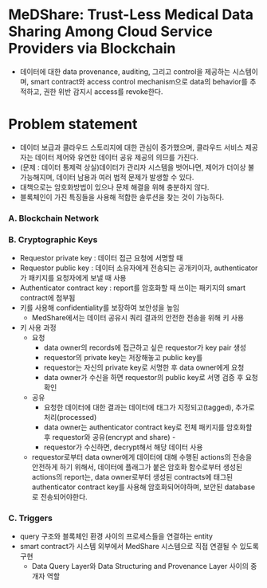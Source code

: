 # MeDShare: Trust-Less Medical Data Sharing Among Cloud Service Providers via Blockchain
- 데이터에 대한 data provenance, auditing, 그리고 control을 제공하는 시스템이며, smart contract와 access control mechanism으로 data의 behavior를 추적하고, 권한 위반 감지시 access를 revoke한다.
# Problem statement
- 데이터 보급과 클라우드 스토리지에 대한 관심이 증가했으며, 클라우드 서비스 제공자는 데이터 제어와 유연한 데이터 공유 제공의 의므를 가진다.
- (문제 : 데이터 통제력 상실)데이터가 관리자 시스템을 벗어나면, 제어가 더이상 불가능해지며, 데이터 남용과 여러 법적 문제가 발생할 수 있다.
- 대책으로는 암호화방법이 있으나 문제 해결을 위해 충분하지 않다.
- 블록체인이 가진 특징들을 사용해 적합한 솔루션을 찾는 것이 가능하다.
### A. Blockchain Network
### B. Cryptographic Keys
- Requestor private key : 데이터 접근 요청에 서명할 때
- Requestor public key : 데이터 소유자에게 전송되는 공개키이자, authenticator가 패키지를 요청자에게 보낼 때 사용
- Authenticator contract key : report를 암호화할 때 쓰이는 패키지의 smart contract에 첨부됨
- 키를 사용해 confidentiality를 보장하여 보안성을 높임
    - MedShare에서는 데이터 공유시 쿼리 결과의 안전한 전송을 위해 키 사용
- 키 사용 과정
    - 요청
        - data owner의 records에 접근하고 싶은 requestor가 key pair 생성
        - requestor의 private key는 저장해놓고 public key를
        - requestor는 자신의 private key로 서명한 후 data owner에게 요청
        - data owner가 수신을 하면 requestor의 public key로 서명 검증 후 요청 확인
    - 공유
        - 요청한 데이터에 대한 결과는 데이터에 태그가 지정되고(tagged), 추가로 처리(processed)
        - data owner는 authenticator contract key로 전체 패키지를 암호화할 후 requestor와 공유(encrypt and share) - 
        - requestor가 수신하면, decrypt해서 해당 데이터 사용
    - requestor로부터 data owner에게 데이터에 대해 수행된 actions의 전송을 안전하게 하기 위해서, 데이터에 플래그가 붙은 암호화 함수로부터 생성된 actions의 report는, data owner로부터 생성된 contracts에 태그된 authenticator contract key를 사용해 암호화되어야하며, 보안된 database로 전송되어야한다.
### C. Triggers
- query 구조와 블록체인 환경 사이의 프로세스들을 연결하는 entity
- smart contract가 시스템 외부에서 MedShare 시스템으로 직접 연결될 수 있도록 구현
    - Data Query Layer와 Data Structuring and Provenance Layer 사이의 중개자 역할
